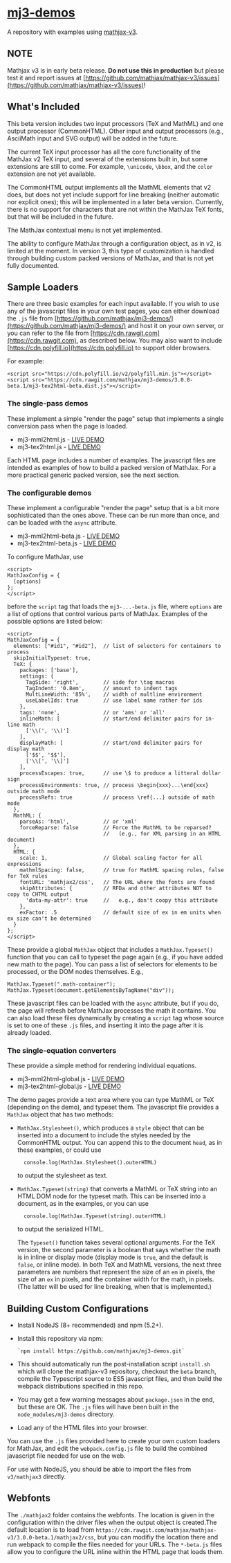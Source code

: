 # [mj3-demos](https://github.com/mathjax/mj3-demos)

A repository with examples using [mathjax-v3](https://github.com/mathjax/mathjax-v3).

## NOTE

Mathjax v3 is in early beta release. **Do not use this in production** but please test it and report issues at [https://github.com/mathjax/mathjax-v3/issues](https://github.com/mathjax/mathjax-v3/issues)!

## What's Included

This beta version includes two input processors (TeX and MathML) and one output processor (CommonHTML).  Other input and output processors (e.g., AsciiMath input and SVG output) will be added in the future.

The current TeX input processor has all the core functionality of the MathJax v2 TeX input, and several of the extensions built in, but some extensions are still to come.  For example, `\unicode`, `\bbox`, and the `color` extension are not yet available.

The CommonHTML output implements all the MathML elements that v2 does, but does not yet include support for line breaking (neither automatic nor explicit ones); this will be implemented in a later beta version.  Currently, there is no support for characters that are not within the MathJax TeX fonts, but that will be included in the future.

The MathJax contextual menu is not yet implemented.

The ability to configure MathJax through a configuration object, as in v2, is limited at the moment.  In version 3, this type of customization is handled through building custom packed versions of MathJax, and that is not yet fully documented.

## Sample Loaders

There are three basic examples for each input available. If you wish to use any of the javascript files in your own test pages, you can either download the `.js` file from [https://github.com/mathjax/mj3-demos/](https://github.com/mathjax/mj3-demos/) and host it on your own server, or you can refer to the file from [https://cdn.rawgit.com](https://cdn.rawgit.com), as described below.  You may also want to include [https://cdn.polyfill.io](https://cdn.polyfill.io) to support older browsers.

For example:

    <script src="https://cdn.polyfill.io/v2/polyfill.min.js"></script>
    <script src="https://cdn.rawgit.com/mathjax/mj3-demos/3.0.0-beta.1/mj3-tex2html-beta.dist.js"></script>


### The single-pass demos

These implement a simple "render the page" setup that implements a single conversion pass when the page is loaded.

* mj3-mml2html.js - [LIVE DEMO](https://mathjax.github.io/mj3-demos/mj3-mml2html.html)
* mj3-tex2html.js - [LIVE DEMO](https://mathjax.github.io/mj3-demos/mj3-tex2html.html)

Each HTML page includes a number of examples.  The javascript files are intended as examples of how to build a packed version of MathJax.  For a more practical generic packed version, see the next section.


### The configurable demos

These implement a configurable "render the page" setup that is a bit more sophisticated than the ones above.  These can be run more than once, and can be loaded with the `async` attribute.

* mj3-mml2html-beta.js - [LIVE DEMO](https://mathjax.github.io/mj3-demos/mj3-mml2html-beta.html)
* mj3-tex2html-beta.js - [LIVE DEMO](https://mathjax.github.io/mj3-demos/mj3-tex2html-beta.html)

To configure MathJax, use

    <script>
    MathJaxConfig = {
      [options]
    };
    </script>

before the `script` tag that loads the `mj3-...-beta.js` file, where `options` are a list of options that control various parts of MathJax.  Examples of the possible options are listed below:

    <script>
    MathJaxConfig = {
      elements: ["#id1", "#id2"],  // list of selectors for containers to process
      skipInitialTypeset: true,
      TeX: {
        packages: ['base'],        settings: {          TagSide: 'right',        // side for \tag macros          TagIndent: '0.8em',      // amount to indent tags          MultLineWidth: '85%',    // width of multline environment          useLabelIds: true        // use label name rather for ids        },        tags: 'none',              // or 'ams' or 'all'        inlineMath: [              // start/end delimiter pairs for in-line math          ['\\(', '\\)']        ],        displayMath: [             // start/end delimiter pairs for display math          ['$$', '$$'],          ['\\[', '\\]']        ],        processEscapes: true,      // use \$ to produce a litteral dollar sign        processEnvironments: true, // process \begin{xxx}...\end{xxx} outside math mode        processRefs: true          // process \ref{...} outside of math mode      },
      MathML: {
        parseAs: 'html',           // or 'xml'        forceReparse: false        // Force the MathML to be reparsed? 
                                   //   (e.g., for XML parsing in an HTML document)      },
      HTML: {
        scale: 1,                  // Global scaling factor for all expressions        mathmlSpacing: false,      // true for MathML spacing rules, false for TeX rules
        fontURL: 'mathjax2/css',   // The URL where the fonts are found        skipAttributes: {          // RFDa and other attributes NOT to copy to CHTML output
          'data-my-attr': true     //   e.g., don't coopy this attribute
        },        exFactor: .5               // default size of ex in em units when ex size can't be determined      }
    };
    </script>

These provide a global `MathJax` object that includes a `MathJax.Typeset()` function that you can call to typeset the page again (e.g., if you have added new math to the page).  You can pass a list of selectors for elements to be processed, or the DOM nodes themselves.  E.g.,

    MathJax.Typeset(".math-container");
    MathJax.Typeset(document.getElementsByTagName("div"));

These javascript files can be loaded with the `async` attribute, but if you do, the page will refresh before MathJax processes the math it contains.  You can also load these files dynamically by creating a `script` tag whose source is set to one of these `.js` files, and inserting it into the page after it is already loaded.

### The single-equation converters

These provide a simple method for rendering individual equations.

* mj3-mml2html-global.js - [LIVE DEMO](https://mathjax.github.io/mj3-demos/mj3-mml2html-global.html)
* mj3-tex2html-global.js - [LIVE DEMO](https://mathjax.github.io/mj3-demos/mj3-tex2html-global.html)

The demo pages provide a text area where you can type MathML or TeX (depending on the demo), and typeset them.  The javascript file provides a `MathJax` object that has two methods:

* `MathJax.Stylesheet()`, which produces a `style` object that can be inserted into a document to include the styles needed by the CommonHTML output.  You can append this to the document `head`, as in these examples, or could use
 
        console.log(MathJax.Stylesheet().outerHTML)

    to output the stylesheet as text.

* `MathJax.Typeset(string)` that converts a MathML or TeX string into an HTML DOM node for the typeset math.  This can be inserted into a document, as in the examples, or you can use

        console.log(MathJax.Typeset(string).outerHTML)

     to output the serialized HTML.
     
     The `Typeset()` function takes several optional arguments.  For the TeX version, the second parameter is a boolean that says whether the math is in inline or display mode (display mode is `true`, and the default is `false`, or inline mode).  In both TeX and MathML versions, the next three parameters are numbers that represent the size of an `em` in pixels, the size of an `ex` in pixels, and the container width for the math, in pixels.  (The latter will be used for line breaking, when that is implemented.)

## Building Custom Configurations

* Install NodeJS (8+ recommended) and npm (5.2+).
* Install this repository via npm:

      `npm install https://github.com/mathjax/mj3-demos.git`

* This should automatically run the post-installation script `install.sh` which will clone the mathjax-v3 repository, checkout the `beta` branch, compile the Typescript source to ES5 javascript files, and then build the webpack distributions specified in this repo.
* You may get a few warning messages about `package.json` in the end, but these are OK.  The `.js` files will have been built in the `node_modules/mj3-demos` directory.
* Load any of the HTML files into your browser.

You can use the `.js` files provided here to create your own custom loaders for MathJax, and edit the `webpack.config.js` file to build the combined javascript file needed for use on the web.

For use with NodeJS, you should be able to import the files from `v3/mathjax3` directly.

## Webfonts

The `./mathjax2` folder contains the webfonts.  The location is given in the configuration within the driver files when the output object is created.The default location is to load from `https://cdn.rawgit.com/mathjax/mathjax-v3/3.0.0-beta.1/mathjax2/css`, but you can modifiy the location there and run webpack to compile the files needed for your URLs.  The `*-beta.js` files allow you to configure the URL inline within the HTML page that loads them.
